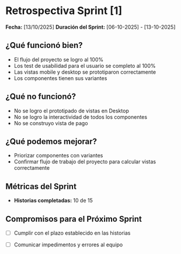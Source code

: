 # Retrospectiva Sprint [1]

**Fecha:** [13/10/2025]
**Duración del Sprint:** [06-10-2025] - [13-10-2025]

## ¿Qué funcionó bien?
- El flujo del proyecto se logro al 100%
- Los test de usabilidad para el usuario se completo al 100%
- Las vistas mobile y desktop se prototiparon correctamente
- Los componentes tienen sus variantes

## ¿Qué no funcionó?
- No se logro el prototipado de vistas en Desktop
- No se logro la interactividad de todos los componentes
- No se construyo vista de pago

## ¿Qué podemos mejorar?
- Priorizar componentes con variantes
- Confirmar flujo de trabajo del proyecto para calcular vistas correctamente

## Métricas del Sprint
- **Historias completadas:** 10 de 15

## Compromisos para el Próximo Sprint
- [ ] Cumplir con el plazo establecido en las historias
- [ ] Comunicar impedimentos y errores al equipo






